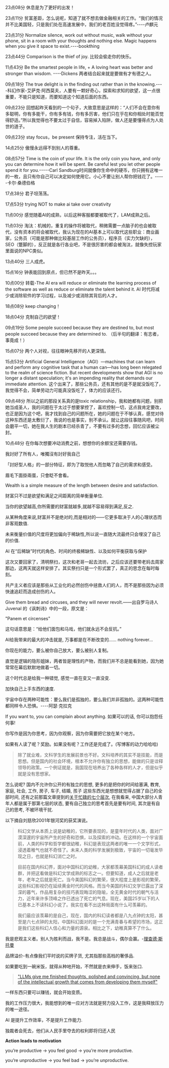 23点08分 休息是为了更好的出发！

23点11分 贫富差距，怎么说呢，知道了就不想去做金融相关的工作。“我们的情况并不比美国轻，只是我们处在高速发展中，我们的老百姓没觉得疼。”----卢麒元

23点31分 Normalize silence, work out without music, walk without your phone, sit in a room with your thoughts and nothing else. Magic happens when you give it space to exist.----bookthing

23点44分 Comparison is the thief of joy. 比较会偷走你的快乐。

11点43分 Be the smartest people in life, + A loving heart was better and stronger than wisdom. ----Dickens 两者结合起来就是要做有才有德之人。

09点18分 The true delight is in the finding out rather than in the knowing.----科幻作家-艾萨克·阿西莫夫，人要有一颗好奇心，探索和求知的欲望，这一点很重要，不能只是知道，而要知道这个知道后面的东西。

09点23分 回想起昨天看到的一个句子，大致意思是这样的：“人们不会在意你有多聪明，你有多能干，你有多有钱，你有多厉害，他们只在乎在和你相处时能否觉得舒适。”所以我觉得也不要太过于自信，容易掉入陷阱，做人还是要懂得点为人处世的道子。

09点23分 stay focus，be present 保持专注，活在当下。

14点25分 傲慢永远得不到别人的尊重。

08点57分 Time is the coin of your life. It is the only coin you have, and only you can determine how it will be spent. Be careful lest you let other people spend it for you.-----Carl Sandburg时间就像你生命中的硬币，你只拥有这唯一的一枚，且只有你自己可以决定如何使用它。小心不要让别人帮你把钱花了。-----卡尔·桑德伯格

17点38分 君子坦荡荡。

17点53分 trying NOT to make ai take over creativity

11点00分 感觉随着AI的成熟，以后这种客服都要被取代了，LAM成熟之后。

11点03分 淘汰：机械的，重复的操作将被取代，稍微需要一点脑子的也会被取代，没有资本的将会被取代，我认为现在的AI基本上可以取代这些职业：商业画家，公务员（可能是那种做比较基层工作的公务员），程序员（实力欠缺的），SEO（蹩脚的），反正就是各行各业吧，不是很厉害的都会被淘汰，就像失控玩家里面说的NPC类似。

13点40分 三人成虎。

15点16分 钟表能回到原点，但已然不是昨天。。。

10点00分 转载-The AI era will reduce or eliminate the learning process of the software as well as reduce or eliminate the talent behind it.
AI 时代将减少或消除软件的学习过程，以及减少或消除其背后的人才。

18点08分 keep changing！

18点04分 克制自己的欲望！

09点19分 Some people succeed because they are destined to, but most people succeed because they are determined to. （后半句的翻译：有志者，事竟成！）

15点07分 两个人对视，往往眼神先移开的人更深情。

15点53分 Artificial General Intelligence（AGI）—machines that can learn and perform any cognitive task that a human can—has long been relegated to the realm of science fiction. But recent developments show that AGI is no longer a distant speculation; it's an impending reality that demands our immediate attention. 这个出来了，那些公务员，还有其他的是不是就没饭吃了，我觉得不会，简单劳动力可能真没饭吃了，体力的应该还行。

09点48分 所以之前的那段关系真的是toxic relationship，我和她都有问题，别把她当成圣人，我的问题在于太过于想要掌控了，喜欢控制一切，这点我肯定要改，也正是因为这个吧，我才找到自己的问题所在，她的问题在于不够认真，感觉对待这种东西还是太敷衍了，我说的也是事实，别不承认。就让这段往事随风吧，时间会磨平一切，她在我人生的剧本已经杀青了，不要有过多的念想，回忆应该被尘封。

10点48分 在你每次想要冲动消费之前，想想你的余额宝还需要存钱。

我討好了所有人，唯獨沒有討好我自己

「討好型人格」的一部分特征，即为了取悦他人而忽略了自己的需求和感受。

眉毛下面掛兩蛋，只會眨不會看。

Wealth is a simple measure of the length between desire and satisfaction.

财富只不过是欲望和满足之间距离的简单衡量单位.

当你的欲望越高,你所需要的财富就越多,就越不容易得到满足,反之.

从某种角度来说,财富并不是绝对的,而是相对的——它更多取决于人的心理状态而非客观数值.

未来衡量价值的尺度将更加偏向于稀缺性,所以说一直随大流最终只会埋没了自己的价值.

AI 在“后稀缺”时代的角色、时间的终极稀缺性、以及如何平衡获取与保护

这次又要回家了，清明祭扫，这次和老哥一起去流坊，之后应该还要带老妈去周家那边，这两天就这样安排了。其实祭扫只是一个形式罢了，真正的思念在每时每刻。

共产主义者应该是那些从工业化的必然创伤中拯救人们的人，而不是那些因为必须快速追赶而造成创伤的人。

Give them bread and circuses, and they will never revolt.——出自罗马诗人 Juvenal 的《讽刺诗》中的一段，原文是：

"Panem et circenses"

这句话意思是：“给他们面包和马戏，他们就永远不会反抗。”

AI给我带来的最大的冲击就是, 万事都是在不断改变的...... nothing forever...

你现在的能力，要么被你自己放大，要么被别人复制。

直觉是逻辑的隐形姐妹，两者皆是理性的产物，而我们并不总是能看到她，因为她常常在幕后默默地做着一切。

这个时代总是给我一种错觉, 感觉一直在变又一直没变.

加快自己上手东西的速度.

宇宙中存在两种可能性：要么我们是孤独的，要么我们并非孤独的。这两种可能性都同样令人恐惧。----阿瑟·克拉克

If you want to, you can complain about anything. 如果可以的话, 你可以抱怨任何事!

你写作是因为你思考，因为你观察，因为你需要把它放在某个地方。

如果有人读了呢？奖励。如果没有呢？工作还是完成了。(写博客的动力哈哈哈)

> 除了就业难，文科学生的发展前景也不好。文科培养的其实不是技能，而是思想。但是国内的社会环境，根本不允许你有独立的思想，能做的只是诠释领导的政策。一个例证就是，我国现在培养出了各种各样的人才，但是似乎就是没有思想家。

怎么说呢? 国内不允许你公开的有独立的思想, 更多的是把你的时间给塞满, 教育, 家庭, 社会, 工作, 房子, 车子, 结婚, 孩子 这些东西光是想想就觉得占据了自己的全部时间, 还有之前那篇文章提到的[关于忙碌的七个层次](https://randsinrepose.com/archives/the-seven-levels-of-busy/), 在我看来, 中国大部分人青年人都是属于那第七层的状态, 要有自己独立的思考首先是要有时间, 其次是有自己的思考, 不被环境干扰.

以下摘自刘慈欣2001年银河奖的获奖演说。

> 科幻文学从本质上说是幼稚的，它所要表现的，是童年时代的人类，面对广漠深邃的宇宙所产生的好奇和恐惧，以及探索的冲动。在这样的一个宇宙面前，人类的科学和哲学都很幼稚，科幻是表现这两者的唯一一个文学形式，浸透着稚气也就不奇怪了。未来人类的科学发展到极致，宇宙的一切毫发毕现之日，也就是科幻消亡之时。
>
> 目前在国内科幻界，面对中国科幻的幼稚，大家都羡幕美国科幻的成人读者群，并把这看做是科幻文学成熟的标志之一。但要知道，成人之后就是老年，老年之后就是死亡。当今美国科幻的繁荣，很大程度上是影视的繁荣，这些科幻影视仍在延续黄金时代的风格。而当今美国的科幻文学已露出了深深的暮气，作品用复杂的技巧表现晦涩的隐喻，全无黄金时代的朝气与活力，近年来许多顶峰之作已透出了死亡的气息。现在，美国25岁以下的人已基本上不读科幻小说了。我实在看不出这种局面有什么可羡幕的。
>
> 我们最应该羡幕的是自己，现在，国内的科幻读者都是八九点钟的太阳，甚至是六七点钟的太阳，中国科幻面对的是一个充满青春与希望的市场，这正是我们这些科幻人信心和力量的源泉。相比之下，幼稚真算不了什么。

我是悲观主义者。别人为胜利而战，我不是。我总是战斗，偶尔会赢。-[理查德·斯托曼](https://www.ruanyifeng.com/blog/2005/03/post_112.html)

品牌溢价-有点像我们平时说的买牌子货, 尤其指那些高档的奢侈品.

如果要吃到一碗米饭，就得从种地开始，不然就是衣来伸手，饭来张口.

> ["LLMs give me finished thoughts, polished and convincing, but none of  the intellectual growth that comes from developing them myself"](https://dcurt.is/thinking)

一样东西只要可以赚钱，就会开始变质。

我的工作压力很大，我能想到的唯一应对方法就是努力投入工作，这是我释放压力的唯一途径。

AI 是提升工作效率，不是提升工作能力.

独裁者会死去，他们从人民手里夺去的权利即将归还人民

**Action leads to motivation** 

you’re productive → you feel good → you’re more productive.

you’re unproductive → you feel bad → you’re unproductive.
